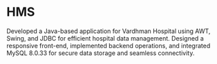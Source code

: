 # HMS
Developed a Java-based application for Vardhman Hospital using AWT, Swing, and JDBC for efficient hospital data management. Designed a responsive front-end, implemented backend operations, and integrated MySQL 8.0.33 for secure data storage and seamless connectivity.
